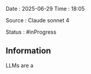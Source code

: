 Date : 2025-06-29  Time : 18:05

Source : Claude sonnet 4

Status : #inProgress 
## Information
LLMs are a 